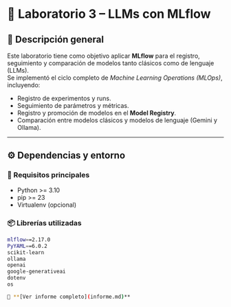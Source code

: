 # 🧠 Laboratorio 3 – LLMs con MLflow

## 📘 Descripción general
Este laboratorio tiene como objetivo aplicar **MLflow** para el registro, seguimiento y comparación de modelos tanto clásicos como de lenguaje (LLMs).  
Se implementó el ciclo completo de *Machine Learning Operations (MLOps)*, incluyendo:

- Registro de experimentos y runs.
- Seguimiento de parámetros y métricas.
- Registro y promoción de modelos en el **Model Registry**.
- Comparación entre modelos clásicos y modelos de lenguaje (Gemini y Ollama).

---

## ⚙️ Dependencias y entorno

### 🧩 Requisitos principales
- Python >= 3.10  
- pip >= 23  
- Virtualenv (opcional)

### 📦 Librerías utilizadas
```bash
mlflow==2.17.0
PyYAML==6.0.2
scikit-learn
ollama
openai
google-generativeai
dotenv
os

📄 **[Ver informe completo](informe.md)**

